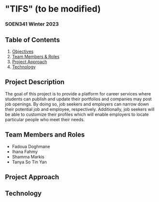 # "TIFS" (to be modified)
### SOEN341 Winter 2023

## Table of Contents
1. [Objectives](#objectives)
2. [Team Members & Roles](#team-members-and-roles)
3. [Project Approach](#project-approach)
4. [Technology](#technology)

## Project Description
The goal of this project is to provide a platform for career services where students can publish and update their portfolios and companies may post job openings. By doing so, job seekers and employers can narrow down their potential job and employee, respectively. Additionally, job seekers will be able to customize their profiles which will enable employers to locate particular people who meet their needs.   

## Team Members and Roles
* Fadoua Doghmane
* Ihana Fahmy
* Shamma Markis
* Tanya So Tin Yan

## Project Approach

## Technology
